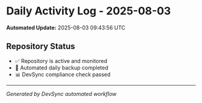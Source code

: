 # Daily Activity Log - 2025-08-03

**Automated Update:** 2025-08-03 09:43:56 UTC

## Repository Status
- ✅ Repository is active and monitored
- 🔄 Automated daily backup completed
- 📊 DevSync compliance check passed

---
*Generated by DevSync automated workflow*

